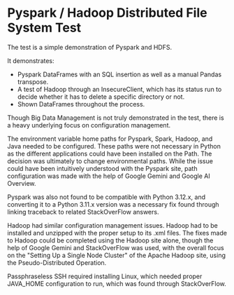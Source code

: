 # Pyspark / Hadoop Distributed File System Test
The test is a simple demonstration of Pyspark and HDFS.

It demonstrates:
- Pyspark DataFrames with an SQL insertion as well as a manual Pandas transpose.
- A test of Hadoop through an InsecureClient, which has its status run to decide  whether it has to delete a specific directory or not.
- Shown DataFrames throughout the process.

Though Big Data Management is not truly demonstrated in the test, there is a heavy underlying focus on configuration management.

The environment variable home paths for Pyspark, Spark, Hadoop, and Java needed to be configured. These paths were not necessary in Python as the different applications could have been installed on the Path. The decision was ultimately to change environmental paths.
While the issue could have been intuitively understood with the Pyspark site, path configuration was made with the help of Google Gemini and Google AI Overview.

Pyspark was also not found to be compatible with Python 3.12.x, and converting it to a Python 3.11.x version was a necessary fix found through linking traceback to related StackOverFlow answers.

Hadoop had similar configuration management issues. Hadoop had to be installed and unzipped with the proper setup to its .xml files.
The fixes made to Hadoop could be completed using the Hadoop site alone, though the help of Google Gemini and StackOverFlow was used,  with the overall focus on the "Setting Up a Single Node Cluster" of the Apache Hadoop site, using the Pseudo-Distributed Operation.

Passphraseless SSH required installing Linux, which needed proper JAVA_HOME configuration to run, which was found through StackOverFlow.
